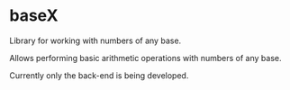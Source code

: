 # baseX
Library for working with numbers of any base.

Allows performing basic arithmetic operations with numbers of any base. 

Currently only the back-end is being developed.
